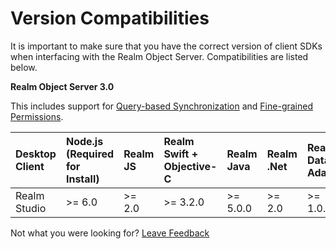 # Version Compatibilities

It is important to make sure that you have the correct version of client SDKs when interfacing with the Realm Object Server.  Compatibilities are listed below.

**Realm Object Server 3.0**

This includes support for [Query-based Synchronization](../syncing-data.md#using-partial-synchronization) and [Fine-grained Permissions](../access-control/#fine-grained-permissions-1).

| Desktop Client | Node.js \(Required for Install\) | Realm JS | Realm Swift + Objective-C | Realm Java | Realm .Net | Realm Data Adapter |
| :--- | :--- | :--- | :--- | :--- | :--- | :--- |
| Realm Studio | &gt;= 6.0 | &gt;= 2.0  | &gt;= 3.2.0 | &gt;= 5.0.0 | &gt;= 2.0 | &gt;= 1.0.0 |



Not what you were looking for? [Leave Feedback](https://www.getfeedback.com/r/uO1Zl0vE)

